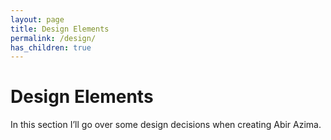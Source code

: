 ```yaml
---
layout: page
title: Design Elements
permalink: /design/
has_children: true
---
```


# Design Elements

In this section I’ll go over some design decisions when creating Abir Azima.
